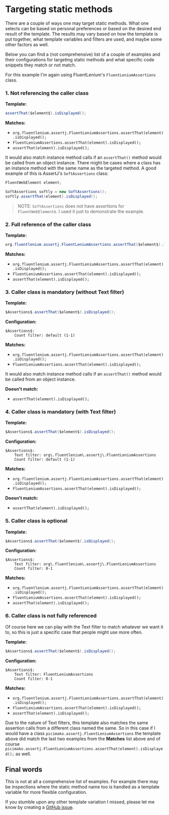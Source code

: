 # Targeting static methods

There are a couple of ways one may target static methods. What one selects can be based on personal preferences or
based on the desired end result of the template. The results may vary based on how the template is put together,
what template variables and filters are used, and maybe some other factors as well.

Below you can find a (not comprehensive) list of a couple of examples and their configurations for targeting static methods and what specific code snippets they match or not match.

For this example I'm again using FluentLenium's `FluentLeniumAssertions` class.

### 1. Not referencing the caller class

**Template:**
```java
assertThat($element$).isDisplayed();
```

**Matches:**
- `org.fluentlenium.assertj.FluentLeniumAssertions.assertThat(element).isDisplayed();`
- `FluentLeniumAssertions.assertThat(element).isDisplayed();`
- `assertThat(element).isDisplayed();`

It would also match instance method calls if an `assertThat()` method would be called from an object instance.
There might be cases where a class has an instance method with the same name as the targeted method. A good example of this is AssertJ's `SoftAssertions` class:

```java
FluentWebElement element;

SoftAssertions softly = new SoftAssertions();
softly.assertThat(element).isDisplayed();
```
> NOTE: `SoftAssertions` does not have assertions for `FluentWebElement`s. I used it just to demonstrate the example.

### 2. Full reference of the caller class

**Template:**
```java
org.fluentlenium.assertj.FluentLeniumAssertions.assertThat($element$).isDisplayed();
```

**Matches:**
- `org.fluentlenium.assertj.FluentLeniumAssertions.assertThat(element).isDisplayed();`
- `FluentLeniumAssertions.assertThat(element).isDisplayed();`
- `assertThat(element).isDisplayed();`

### 3. Caller class is mandatory (without Text filter)

**Template:**
```java
$Assertions$.assertThat($element$).isDisplayed();
```

**Configuration:**
    
    $Assertions$:
        Count filter: default (1-1)

**Matches:**
- `org.fluentlenium.assertj.FluentLeniumAssertions.assertThat(element).isDisplayed();`
- `FluentLeniumAssertions.assertThat(element).isDisplayed();`

It would also match instance method calls if an `assertThat()` method would be called from an object instance.

**Doesn't match:**
- `assertThat(element).isDisplayed();`

### 4. Caller class is mandatory (with Text filter)

**Template:**
```java
$Assertions$.assertThat($element$).isDisplayed();
```

**Configuration:**

    $Assertions$:
        Text filter: org\.fluentlenium\.assertj\.FluentLeniumAssertions
        Count filter: default (1-1)

**Matches:**
- `org.fluentlenium.assertj.FluentLeniumAssertions.assertThat(element).isDisplayed();`
- `FluentLeniumAssertions.assertThat(element).isDisplayed();`

**Doesn't match:**
- `assertThat(element).isDisplayed();`

### 5. Caller class is optional

**Template:**
```java
$Assertions$.assertThat($element$).isDisplayed();
```

**Configuration:**

    $Assertions$:
        Text filter: org\.fluentlenium\.assertj\.FluentLeniumAssertions
        Count filter: 0-1
    
**Matches:**
- `org.fluentlenium.assertj.FluentLeniumAssertions.assertThat(element).isDisplayed();`
- `FluentLeniumAssertions.assertThat(element).isDisplayed();`
- `assertThat(element).isDisplayed();`

### 6. Caller class is not fully referenced

Of course here we can play with the Text filter to match whatever we want it to, so this is just a specific case
that people might use more often.

**Template:**
```java
$Assertions$.assertThat($element$).isDisplayed();
```

**Configuration:**

    $Assertions$:
        Text filter: FluentLeniumAssertions
        Count filter: 0-1
    
**Matches:**
- `org.fluentlenium.assertj.FluentLeniumAssertions.assertThat(element).isDisplayed();`
- `FluentLeniumAssertions.assertThat(element).isDisplayed();`
- `assertThat(element).isDisplayed();`

Due to the nature of Text filters, this template also matches the same assertion calls from a different class named the same.
So in this case if I would have a class `picimako.assertj.FluentLeniumAssertions` the template above did match the last two examples
from the **Matches** list above and of course `picimako.assertj.FluentLeniumAssertions.assertThat(element).isDisplayed();` as well.

## Final words

This is not at all a comprehensive list of examples. For example there may be inspections where the static method name too is handled
as a template variable for more flexible configuration.

If you stumble upon any other template variation I missed, please let me know by creating a [GitHub issue](https://github.com/picimako/intellij-inspections/issues).

